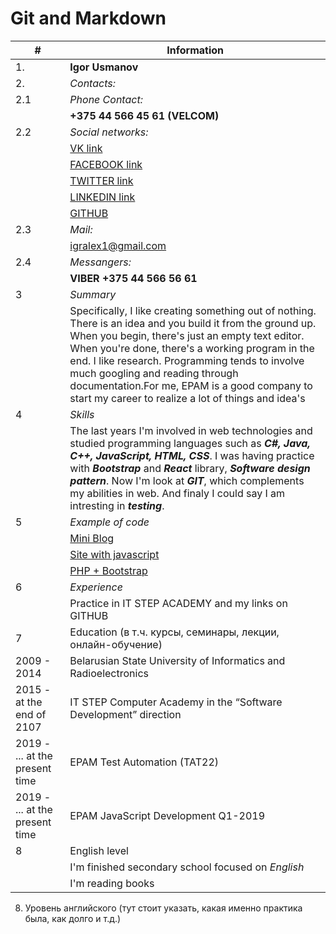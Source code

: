 # Git and Markdown
|#| Information|
|------- | ------------------------|
|1. | **Igor Usmanov**                 |
|2. | *Contacts:*                     | 
|2.1| *Phone Contact:*               |
|   | **+375 44 566 45 61 (VELCOM)**   | 
|2.2| *Social networks:*             |
|   |[VK link](https://vk.com/igralex1)|
|   |[FACEBOOK link](https://www.facebook.com/igralex1)|
|   |[TWITTER link](https://twitter.com/Igor53455141)|
|   |[LINKEDIN link](https://www.linkedin.com/in/igor-usmanov-5ab737114/)|
|   |[GITHUB](https://github.com/igralex1)|
|2.3| *Mail:* |
|   |[igralex1@gmail.com](igralex1@gmail.com)|
|2.4|*Messangers:*|
|   |**VIBER +375 44 566 56 61**|
|3  |*Summary*|
|   |Specifically, I like creating something out of nothing. There is an idea and you build it from the ground up. When you begin, there's just an empty text editor. When you're done, there's a working program in the end. I like research. Programming tends to involve much googling and reading through documentation.For me, EPAM is a good company to start my career to realize a lot of things and  idea's|
|4  |*Skills*|
|   |The last years I'm involved in web technologies and studied programming languages such as ***C#, Java, C++, JavaScript, HTML, CSS***. I was having practice with ***Bootstrap*** and ***React*** library, ***Software design pattern***. Now I'm look at ***GIT***, which complements my abilities in web.  And finaly I could say I am intresting in ***testing***.|  
|5  |*Example of code*|
|   |[Mini Blog](https://github.com/igralex1/BlogRealese)|
|   |[Site with javascript](https://github.com/igralex1/SiteWIthJS)|
|   |[PHP + Bootstrap](https://github.com/igralex1/adminkaPHPbootstrap)|
|6  |*Experience*|
|   |Practice in IT STEP ACADEMY and my links on GITHUB|
|7  |Education (в т.ч. курсы, семинары, лекции, онлайн-обучение)|
|2009 - 2014   |Belarusian State University of Informatics and Radioelectronics|
|2015 - at the end of 2107|IT STEP Computer Academy in the “Software Development” direction|
|2019 - ... at the present time| EPAM Test Automation (TAT22)|
|2019 - ... at the present time| EPAM JavaScript Development Q1-2019|
|8  |English level|
|   |I'm finished secondary school focused on *English*|
|   |I'm reading books  |
8. Уровень английского (тут стоит указать, какая именно практика была, как долго и т.д.) 